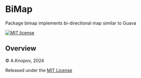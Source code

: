 # BiMap

Package bimap implements bi-directional map similar to Guava

[![MIT license](https://img.shields.io/badge/license-MIT-brightgreen.svg)](https://opensource.org/licenses/MIT)

## Overview


© A.Knopov, 2024

Released under the [MIT License](https://github.com/go-gorm/gorm/blob/master/LICENSE)